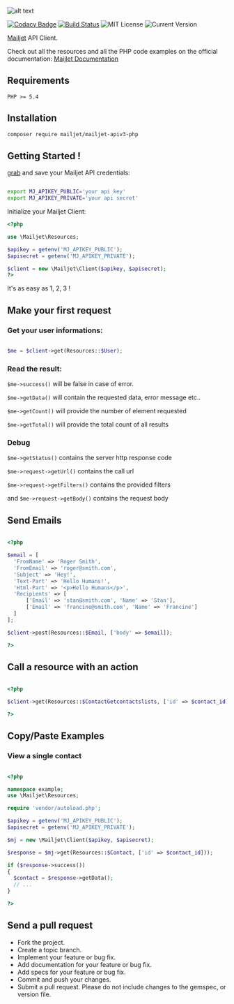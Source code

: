 
[doc]: http://dev.mailjet.com/guides/?php#
[api_credential]: https://app.mailjet.com/account/api_keys
[mailjet]: http://www.mailjet.com

![alt text](http://cdn.appstorm.net/web.appstorm.net/files/2012/02/mailjet_logo_200x200.png "Mailjet")

[![Codacy Badge](https://api.codacy.com/project/badge/grade/3fa729f3750849ce8e0471b0487439cb)](https://www.codacy.com/app/gbadi/mailjet-apiv3-php)
[![Build Status](https://travis-ci.org/mailjet/mailjet-apiv3-php.svg?branch=master)](https://travis-ci.org/mailjet/mailjet-apiv3-php)
![MIT License](https://img.shields.io/badge/license-MIT-007EC7.svg?style=flat-square)
![Current Version](https://img.shields.io/badge/version-1.0.2-green.svg)

[Mailjet][mailjet] API Client.

Check out all the resources and all the PHP code examples on the official documentation: [Maijlet Documentation][doc]

## Requirements

`PHP >= 5.4`

## Installation

``` bash
composer require mailjet/mailjet-apiv3-php
```

## Getting Started !

[grab][api_credential] and save your Mailjet API credentials:

``` bash

export MJ_APIKEY_PUBLIC='your api key'
export MJ_APIKEY_PRIVATE='your api secret'

```

Initialize your Mailjet Client:

``` php
<?php

use \Mailjet\Resources;

$apikey = getenv('MJ_APIKEY_PUBLIC');
$apisecret = getenv('MJ_APIKEY_PRIVATE');

$client = new \Mailjet\Client($apikey, $apisecret);
?>
```
It's as easy as 1, 2, 3 !

## Make your first request

### Get your user informations:

``` php

$me = $client->get(Resources::$User);

```

### Read the result:

`$me->success()` will be false in case of error.

`$me->getData()` will contain the requested data, error message etc..

`$me->getCount()` will provide the number of element requested

`$me->getTotal()` will provide the total count of all results

### Debug

`$me->getStatus()` contains the server http response code

`$me->request->getUrl()` contains the call url

`$me->request->getFilters()` contains the provided filters

and `$me->request->getBody()` contains the request body

## Send Emails

``` php

<?php

$email = [
  'FromName' => 'Roger Smith',
  'FromEmail' => 'roger@smith.com',
  'Subject' => 'Hey!',
  'Text-Part' => 'Hello Humans!',
  'Html-Part' => '<p>Hello Humans</p>',
  'Recipients' => [
      ['Email' => 'stan@smith.com', 'Name' => 'Stan'],
      ['Email' => 'francine@smith.com', 'Name' => 'Francine']
  ]
];

$client->post(Resources::$Email, ['body' => $email]);

?>

```

## Call a resource with an action

``` php

<?php

$client->get(Resources::$ContactGetcontactslists, ['id' => $contact_id]);

?>

```

## Copy/Paste Examples

### View a single contact
``` php

<?php

namespace example;
use \Mailjet\Resources;

require 'vendor/autoload.php';

$apikey = getenv('MJ_APIKEY_PUBLIC');
$apisecret = getenv('MJ_APIKEY_PRIVATE');

$mj = new \Mailjet\Client($apikey, $apisecret);

$response = $mj->get(Resources::$Contact, ['id' => $contact_id]));

if ($response->success())
{
  $contact = $response->getData();
  // ...
}

?>
```

## Send a pull request

 - Fork the project.
 - Create a topic branch.
 - Implement your feature or bug fix.
 - Add documentation for your feature or bug fix.
 - Add specs for your feature or bug fix.
 - Commit and push your changes.
 - Submit a pull request. Please do not include changes to the gemspec, or version file.
